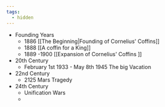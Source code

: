 ```yaml
---
tags:
  - hidden
---
```

- Founding Years
	- 1886 [[The  Beginning|Founding of Cornelius' Coffins]]
	- 1888 [[A coffin for a King]]
	- 1889 -1900 [[Expansion of Cornelius' Coffins ]]
- 20th Century 
	- February 1st 1933 - May 8th 1945 The big Vacation
- 22nd Century
	- 2125 Mars Tragedy
- 24th Century
	- Unification Wars
	- 